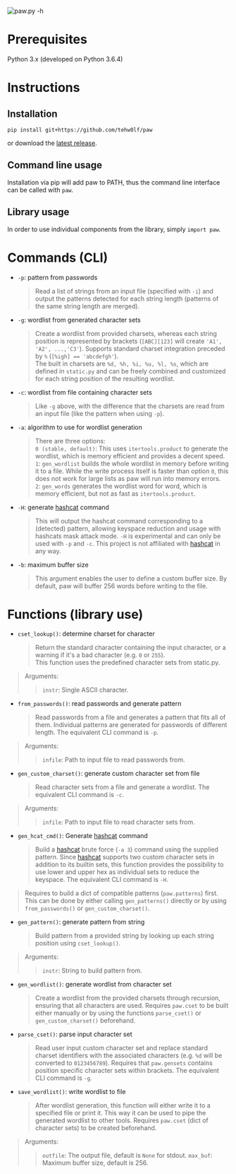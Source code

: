 ![paw.py -h](/res/help.png)

# Prerequisites

Python 3.x (developed on Python 3.6.4)

# Instructions

## Installation

```
pip install git+https://github.com/tehw0lf/paw
```

or download the [latest release](https://github.com/tehw0lf/paw/releases/latest).

## Command line usage

Installation via pip will add paw to PATH, thus the command line interface can be called with `paw`.

## Library usage

In order to use individual components from the library, simply `import paw`.

# Commands (CLI)

- `-p`: pattern from passwords

  > Read a list of strings from an input file (specified with `-i`) and output the patterns detected for each string length (patterns of the same string length are merged).

- `-g`: wordlist from generated character sets

  > Create a wordlist from provided charsets, whereas each string position is represented by brackets (`[ABC][123]` will create `'A1', 'A2', ...,'C3'`). Supports standard charset integration preceded by `%` (`[%igh] == 'abcdefgh'`).  
  > The built in charsets are `%d, %h, %i, %u, %l, %s`, which are defined in `static.py` and can be freely combined and customized for each string position of the resulting wordlist.

- `-c`: wordlist from file containing character sets

  > Like `-g` above, with the difference that the charsets are read from an input file (like the pattern when using `-p`).

- `-a`: algorithm to use for wordlist generation

  > There are three options:  
  > `0 (stable, default)`: This uses `itertools.product` to generate the wordlist, which is memory efficient and provides a decent speed.  
  > `1`: `gen_wordlist` builds the whole wordlist in memory before writing it to a file. While the write process itself is faster than option `0`, this does
  > not work for large lists as paw will run into memory errors.  
  > `2`: `gen_words` generates the wordlist word for word, which is memory efficient, but not as fast as `itertools.product`.

- `-H`: generate [hashcat](https://github.com/hashcat/hashcat) command

  > This will output the hashcat command corresponding to a (detected) pattern, allowing keyspace reduction and usage with hashcats mask attack mode. `-H` is experimental and can only be used with `-p` and `-c`. This project is not affiliated with [hashcat](https://github.com/hashcat/hashcat) in any way.

- `-b`: maximum buffer size
  > This argument enables the user to define a custom buffer size. By default, paw will buffer 256 words before writing to the file.

# Functions (library use)

- `cset_lookup()`: determine charset for character
  > Return the standard character containing the input character, or a warning if it's a bad character (e.g. `0` or `255`).  
  > This function uses the predefined character sets from static.py.

> Arguments:
>
> > `instr`: Single ASCII character.

- `from_passwords()`: read passwords and generate pattern
  > Read passwords from a file and generates a pattern that fits all of them. Individual patterns are generated for passwords of different length. The equivalent CLI command is `-p`.

> Arguments:
>
> > `infile`: Path to input file to read passwords from.

- `gen_custom_charset()`: generate custom character set from file
  > Read character sets from a file and generate a wordlist. The equivalent CLI command is `-c`.

> Arguments:
>
> > `infile`: Path to input file to read character sets from.

- `gen_hcat_cmd()`: Generate [hashcat](https://github.com/hashcat/hashcat) command
  > Build a [hashcat](https://github.com/hashcat/hashcat) brute force (`-a 3`) command using the supplied pattern. Since [hashcat](https://github.com/hashcat/hashcat) supports two custom character sets in addition to its builtin sets, this function provides the possibility to use lower and upper hex as individual sets to reduce the keyspace. The equivalent CLI command is `-H`.

> Requires to build a dict of compatible patterns (`paw.patterns`) first. This can be done by either calling `gen_patterns()` directly or by using `from_passwords()` or `gen_custom_charset()`.

- `gen_pattern()`: generate pattern from string
  > Build pattern from a provided string by looking up each string position using `cset_lookup()`.

> Arguments:
>
> > `instr`: String to build pattern from.

- `gen_wordlist()`: generate wordlist from character set

  > Create a wordlist from the provided charsets through recursion, ensuring that all characters are used. Requires `paw.cset` to be built either manually or by using the functions `parse_cset()` or `gen_custom_charset()` beforehand.

- `parse_cset()`: parse input character set

  > Read user input custom character set and replace standard charset identifiers with the associated characters (e.g. `%d` will be converted to `0123456789`). Requires that `paw.gensets` contains position specific character sets within brackets. The equivalent CLI command is `-g`.

- `save_wordlist()`: write wordlist to file
  > After wordlist generation, this function will either write it to a specified file or print it. This way it can be used to pipe the generated wordlist to other tools. Requires `paw.cset` (dict of character sets) to be created beforehand.

> Arguments:
>
> > `outfile`: The output file, default is `None` for stdout.
> > `max_buf`: Maximum buffer size, default is 256.
